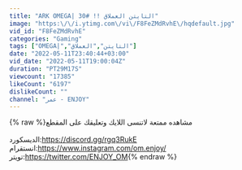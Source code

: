```yaml
---
title: "ARK OMEGA| التايتن العملاق !! #30"
image: "https:\/\/i.ytimg.com\/vi\/F8FeZMdRvhE\/hqdefault.jpg"
vid_id: "F8FeZMdRvhE"
categories: "Gaming"
tags: ["OMEGA|","التايتن","العملاق"]
date: "2022-05-11T23:40:44+03:00"
vid_date: "2022-05-11T19:00:04Z"
duration: "PT29M17S"
viewcount: "17385"
likeCount: "6197"
dislikeCount: ""
channel: "عمر - ENJOY"
---
```

{% raw %}مشاهده ممتعة لاتنسى اللايك وتعليقك على المقطع<br /><br />الديسكورد:<a rel="nofollow" target="blank" href="https://discord.gg/rgq3RukE">https://discord.gg/rgq3RukE</a><br />انستقرام:<a rel="nofollow" target="blank" href="https://www.instagram.com/om.enjoy/">https://www.instagram.com/om.enjoy/</a><br /> تويتر:<a rel="nofollow" target="blank" href="https://twitter.com/ENJOY_OM">https://twitter.com/ENJOY_OM</a>{% endraw %}
